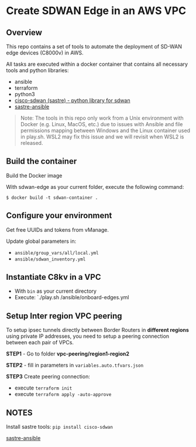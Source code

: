 # Create SDWAN Edge in an AWS VPC

## Overview

This repo contains a set of tools to automate the deployment of SD-WAN edge devices (C8000v) in AWS.

All tasks are executed within a docker container that contains all necessary tools and python libraries:

- ansible
- terraform
- python3
- [cisco-sdwan (sastre) - python library for sdwan](https://github.com/CiscoDevNet/sastre)
- [sastre-ansible](https://github.com/reismarcelo/sastre-ansible)

> Note: The tools in this repo only work from a Unix environment with Docker (e.g. Linux, MacOS, etc.) due to issues with Ansible and file permissions mapping between Windows and the Linux container used in play.sh. WSL2 may fix this issue and we will revisit when WSL2 is released.

## Build the container

Build the Docker image

With sdwan-edge as your current folder, execute the following command:

```console
$ docker build -t sdwan-container . 
```

## Configure your environment

Get free UUIDs and tokens from vManage.

Update global parameters in:

- `ansible/group_vars/all/local.yml`
- `ansible/sdwan_inventory.yml`

## Instantiate C8kv in a VPC

- With `bin` as your current directory
- Execute: `./play.sh /ansible/onboard-edges.yml


## Setup Inter region VPC peering

To setup ipsec tunnels directly between Border Routers in **different regions**
using private IP addresses, you need to setup a peering connection between each pair of VPCs.

**STEP1** - Go to folder **vpc-peering/region1-region2**

**STEP2** - fill in parameters in `variables.auto.tfvars.json`

**STEP3** Create peering connection:

- execute `terraform init`
- execute `terraform apply -auto-approve`



## NOTES


Install sastre tools: `pip install cisco-sdwan`

[sastre-ansible](https://github.com/CiscoDevNet/sastre-ansible)